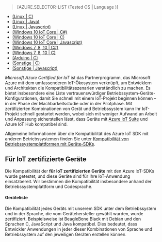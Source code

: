 > [AZURE.SELECTOR-LIST (Tested OS | Language )]
- [(Linux | C)](../articles/iot-hub/iot-hub-certified-devices-linux-c.md)
- [(Linux | Java)](../articles/iot-hub/iot-hub-certified-devices-linux-java.md)
- [(Linux | Javascript)](../articles/iot-hub/iot-hub-certified-devices-linux-javascript.md)
- [(Windows 10 IoT Core | C#)](../articles/iot-hub/iot-hub-certified-devices-10iot-csharp.md)
- [(Windows 10 IoT Core | C)](../articles/iot-hub/iot-hub-certified-devices-10iot-c.md)
- [(Windows 10 IoT Core | Javascript)](../articles/iot-hub/iot-hub-certified-devices-10iot-javascript.md)
- [(Windows 7, 8, 10 | C#)](../articles/iot-hub/iot-hub-certified-devices-7810-csharp.md)
- [(Windows 7, 8, 10 | C)](../articles/iot-hub/iot-hub-certified-devices-10-c.md)
- [(Arduino | C)](../articles/iot-hub/iot-hub-certified-devices-arduino-c.md)
- [(Sonstige | C)](../articles/iot-hub/iot-hub-certified-devices-other-c.md)
- [(Sonstige | Javascript)](../articles/iot-hub/iot-hub-certified-devices-other-javascript.md)

*Microsoft Azure Certified for IoT* ist das Partnerprogramm, das Microsoft Azure mit dem umfassenderen IoT-Ökosystem verknüpft, um Entwicklern und Architekten die Kompatibilitätsszenarien verständlich zu machen. Es bietet insbesondere eine Liste vertrauenswürdiger Betriebssystem-Geräte-Konfigurationen, damit Sie schnell mit einem IoT-Projekt beginnen können – in der Phase der Machbarkeitsstudie oder in der Pilotphase. Mit zertifizierten Kombinationen von Gerät und Betriebssystem kann Ihr IoT-Projekt schnell gestartet werden, wobei sich mit weniger Aufwand an Arbeit und Anpassung sicherstellen lässt, dass Geräte mit [Azure IoT Suite][lnk-iot-suite] und Azure IoT Hub kompatibel sind.

Allgemeine Informationen über die Kompatibilität des Azure IoT SDK mit anderen Betriebssystemen finden Sie unter [Kompatibilität von Betriebssystemplattformen mit Geräte-SDKs][lnk-os-compatibility].

## Für IoT zertifizierte Geräte

Die Kompatibilität der **für IoT zertifizierten Geräte** mit den Azure IoT-SDKs wurde getestet, und diese Geräte sind für Ihre IoT-Anwendung einsatzbereit. Wir bestimmen die Kompatibilität insbesondere anhand der Betriebssystemplattform und Codesprache.

#### Geräteliste

Die Kompatibilität jedes Geräts mit unserem SDK unter dem Betriebssystem und in der Sprache, die vom Gerätehersteller gewählt wurden, wurde zertifiziert. Beispielsweise ist BeagleBone Black mit Debian und den Sprachen C, JavaScript und Java kompatibel. Dies bedeutet, dass Entwickler Anwendungen in jeder dieser Kombinationen von Sprache und Betriebssystem auf den jeweiligen Geräten erstellen können.

[lnk-iot-suite]: https://azure.microsoft.com/documentation/suites/iot-suite/
[lnk-os-compatibility]: iot-hub-tested-configurations.md

<!---HONumber=AcomDC_0323_2016-->